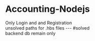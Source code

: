 # Accounting-Nodejs

Only Login and and Registration <br>
unsolved paths for .hbs files --- #solved <br>
backend db remain only <br>
